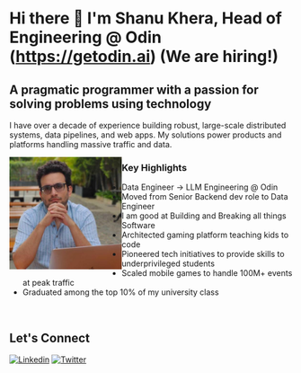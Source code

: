 # Hi there 👋 I'm Shanu Khera, Head of Engineering @ Odin (https://getodin.ai) (We are hiring!)

## A pragmatic programmer with a passion for solving problems using technology

I have over a decade of experience building robust, large-scale distributed systems, data pipelines, and web apps. 
My solutions power products and platforms handling massive traffic and data.

<div>
  <img src="https://raw.githubusercontent.com/khera-shanu/khera-shanu/main/profile.jpeg" width="200px" align="left">
</div>

### Key Highlights

- Data Engineer -> LLM Engineering @ Odin
- Moved from Senior Backend dev role to Data Engineer
- I am good at Building and Breaking all things Software
- Architected gaming platform teaching kids to code
- Pioneered tech initiatives to provide skills to underprivileged students
- Scaled mobile games to handle 100M+ events at peak traffic 
- Graduated among the top 10% of my university class

<br/>

## Let's Connect

[![Linkedin](https://img.shields.io/badge/LinkedIn-0077B5?style=for-the-badge&logo=linkedin&logoColor=white)](https://www.linkedin.com/in/khera-shanu)
[![Twitter](https://img.shields.io/badge/Twitter-1DA1F2?style=for-the-badge&logo=twitter&logoColor=white)](https://twitter.com/kherashanu)
